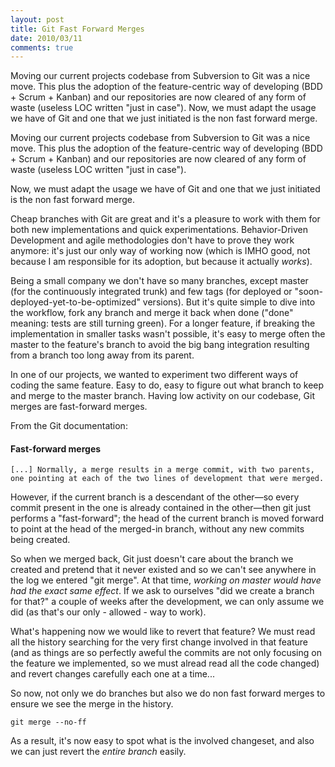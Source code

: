 ```yaml
---
layout: post
title: Git Fast Forward Merges
date: 2010/03/11
comments: true
---
```


Moving our current projects codebase from Subversion to Git was a nice move. This plus the adoption of the feature-centric way of developing (BDD + Scrum + Kanban) and our repositories are now cleared of any form of waste (useless LOC written "just in case"). Now, we must adapt the usage we have of Git and one that we just initiated is the non fast forward merge.

Moving our current projects codebase from Subversion to Git was a nice move. This plus the adoption of the feature-centric way of developing (BDD + Scrum + Kanban) and our repositories are now cleared of any form of waste (useless LOC written "just in case").


Now, we must adapt the usage we have of Git and one that we just initiated is the non fast forward merge.


Cheap branches with Git are great and it's a pleasure to work with them for both new implementations and quick experimentations. Behavior-Driven Development and agile methodologies don't have to prove they work anymore: it's just our only way of working now (which is IMHO good, not because I am responsible for its adoption, but because it actually _works_).


Being a small company we don't have so many branches, except master (for the continuously integrated trunk) and few tags (for deployed or "soon-deployed-yet-to-be-optimized" versions). But it's quite simple to dive into the workflow, fork any branch and merge it back when done ("done" meaning: tests are still turning green).
For a longer feature, if breaking the implementation in smaller tasks wasn't possible, it's easy to merge often the master to the feature's branch to avoid the big bang integration resulting from a branch too long away from its parent.


In one of our projects, we wanted to experiment two different ways of coding the same feature. Easy to do, easy to figure out what branch to keep and merge to the master branch. Having low activity on our codebase, Git merges are fast-forward merges.


From the Git documentation:


#### Fast-forward merges
```
[...] Normally, a merge results in a merge commit, with two parents, one pointing at each of the two lines of development that were merged.
```

However, if the current branch is a descendant of the other—so every commit present in the one is already contained in the other—then git just performs a "fast-forward"; the head of the current branch is moved forward to point at the head of the merged-in branch, without any new commits being created.


So when we merged back, Git just doesn't care about the branch we created and pretend that it never existed and so we can't see anywhere in the log we entered "git merge". At that time, *working on master would have had the exact same effect*. If we ask to ourselves "did we create a branch for that?" a couple of weeks after the development, we can only assume we did (as that's our only - allowed - way to work).


What's happening now we would like to revert that feature? We must read all the history searching for the very first change involved in that feature (and as things are so perfectly aweful the commits are not only focusing on the feature we implemented, so we must alread read all the code changed) and revert changes carefully each one at a time...


So now, not only we do branches but also we do non fast forward merges to ensure we see the merge in the history.


```
git merge --no-ff
```


As a result, it's now easy to spot what is the involved changeset, and also we can just revert the *entire branch* easily.
